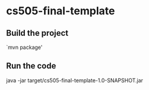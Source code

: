 # cs505-final-template

## Build the project

`mvn package'

## Run the code

java -jar target/cs505-final-template-1.0-SNAPSHOT.jar 
